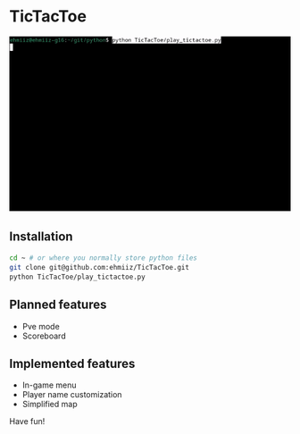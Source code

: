 # TicTacToe

![](demo.gif)

## Installation

```sh
cd ~ # or where you normally store python files
git clone git@github.com:ehmiiz/TicTacToe.git
python TicTacToe/play_tictactoe.py
```

## Planned features

- Pve mode
- Scoreboard

## Implemented features

- In-game menu
- Player name customization
- Simplified map

Have fun!